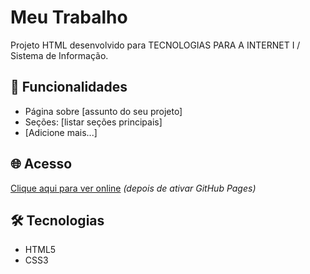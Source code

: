# Meu Trabalho

Projeto HTML desenvolvido para TECNOLOGIAS PARA A INTERNET I / Sistema de Informação.

## 🚀 Funcionalidades
- Página sobre [assunto do seu projeto]
- Seções: [listar seções principais]
- [Adicione mais...]

## 🌐 Acesso
[Clique aqui para ver online](https://dudueduardocc.github.io/meu-trabalho-html) *(depois de ativar GitHub Pages)*

## 🛠 Tecnologias
- HTML5
- CSS3

